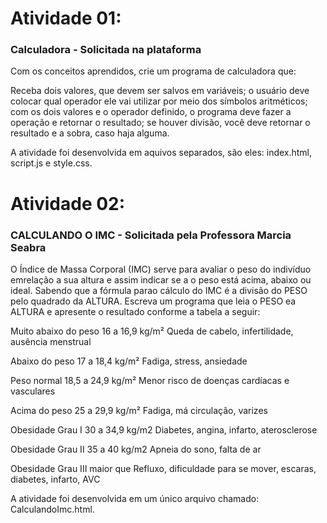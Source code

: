 # Atividade 01:
### Calculadora - Solicitada na plataforma

Com os conceitos aprendidos, crie um programa de calculadora que: 

Receba dois valores, que devem ser salvos em variáveis; 
o usuário deve colocar qual operador ele vai utilizar por meio dos símbolos aritméticos; 
com os dois valores e o operador definido, o programa deve fazer a operação e retornar o resultado; 
se houver divisão, você deve retornar o resultado e a sobra, caso haja alguma. 

A atividade foi desenvolvida em aquivos separados, são eles: index.html, script.js e style.css.


# Atividade 02:
### CALCULANDO O IMC  - Solicitada pela Professora Marcia Seabra

O Índice de Massa Corporal (IMC) serve para avaliar o peso do indivíduo emrelação a sua altura e assim indicar se a o peso está acima, abaixo ou ideal. Sabendo que a fórmula parao cálculo do IMC é a divisão do PESO pelo quadrado da ALTURA. Escreva um programa que leia o PESO ea ALTURA e apresente o resultado conforme a tabela a seguir:

Muito abaixo do peso 16 a 16,9 kg/m² Queda de cabelo, infertilidade, ausência menstrual

Abaixo do peso 17 a 18,4 kg/m² Fadiga, stress, ansiedade

Peso normal 18,5 a 24,9 kg/m² Menor risco de doenças cardíacas e vasculares

Acima do peso 25 a 29,9 kg/m² Fadiga, má circulação, varizes

Obesidade Grau I 30 a 34,9 kg/m2 Diabetes, angina, infarto, aterosclerose

Obesidade Grau II 35 a 40 kg/m2 Apneia do sono, falta de ar

Obesidade Grau III maior que Refluxo, dificuldade para se mover, escaras, diabetes, infarto, AVC



A atividade foi desenvolvida em um único arquivo chamado: CalculandoImc.html.

